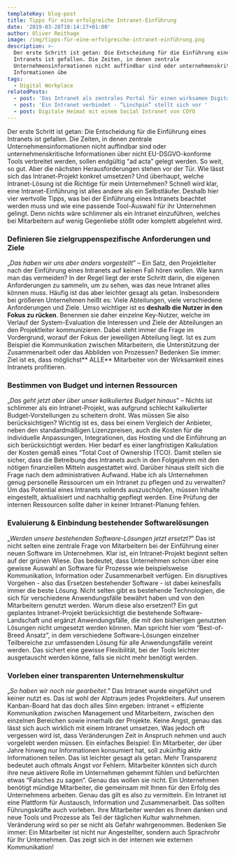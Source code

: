 ```yaml
---
templateKey: blog-post
title: Tipps für eine erfolgreiche Intranet-Einführung
date: '2019-03-28T10:14:27+01:00'
author: Oliver Reithage
image: /img/tipps-für-eine-erfolgreiche-intranet-einführung.png
description: >-
  Der erste Schritt ist getan: Die Entscheidung für die Einführung eines
  Intranets ist gefallen. Die Zeiten, in denen zentrale
  Unternehmensinformationen nicht auffindbar sind oder unternehmenskritische
  Informationen übe
tags:
  - Digital Workplace
relatedPosts:
  - post: 'Das Intranet als zentrales Portal für einen wirksamen Digital Workplace '
  - post: 'Ein Intranet verbindet - “Linchpin” stellt sich vor '
  - post: Digitale Heimat mit einem Social Intranet von COYO
---
```

Der erste Schritt ist getan: Die Entscheidung für die Einführung eines Intranets ist gefallen. Die Zeiten, in denen zentrale Unternehmensinformationen nicht auffindbar sind oder unternehmenskritische Informationen über nicht EU-DSGVO-konforme Tools verbreitet werden, sollen endgültig “ad acta” gelegt werden. So weit, so gut. Aber die nächsten Herausforderungen stehen vor der Tür. Wie lässt sich das Intranet-Projekt konkret umsetzen? Und überhaupt, welche Intranet-Lösung ist die Richtige für mein Unternehmen? Schnell wird klar, eine Intranet-Einführung ist alles andere als ein Selbstläufer. Deshalb hier vier wertvolle Tipps, was bei der Einführung eines Intranets beachtet werden muss und wie eine passende Tool-Auswahl für ihr Unternehmen gelingt. Denn nichts wäre schlimmer als ein Intranet einzuführen, welches bei Mitarbeitern auf wenig Gegenliebe stößt oder komplett abgelehnt wird. 

### Definieren Sie zielgruppenspezifische Anforderungen und Ziele

„_Das haben wir uns aber anders vorgestellt_” –  Ein Satz, den Projektleiter nach der Einführung eines Intranets auf keinen Fall hören wollen. Wie kann man das vermeiden? In der Regel liegt der erste Schritt darin, die eigenen Anforderungen zu sammeln, um zu sehen, was das neue Intranet alles können muss. Häufig ist das aber leichter gesagt als getan. Insbesondere bei größeren Unternehmen heißt es: Viele Abteilungen, viele verschiedene Anforderungen und Ziele. Umso wichtiger ist es **deshalb die Nutzer in den Fokus zu rücken**. Benennen sie daher einzelne Key-Nutzer, welche im Verlauf der System-Evaluation die Interessen und Ziele der Abteilungen an den Projektleiter kommunizieren. Dabei steht immer die Frage im Vordergrund, worauf der Fokus der jeweiligen Abteilung liegt. Ist es zum Beispiel die Kommunikation zwischen Mitarbeitern, die Unterstützung der Zusammenarbeit oder das Abbilden von Prozessen? Bedenken Sie immer: Ziel ist es, dass möglichst** ALLE** Mitarbeiter von der Wirksamkeit eines Intranets profitieren.

### Bestimmen von Budget und internen Ressourcen

„_Das geht jetzt aber über unser kalkuliertes Budget hinaus_” – Nichts ist schlimmer als ein Intranet-Projekt, was aufgrund schlecht kalkulierter Budget-Vorstellungen zu scheitern droht. Was müssen Sie also berücksichtigen? Wichtig ist es, dass bei einem Vergleich der Anbieter, neben den standardmäßigen Lizenzpreisen, auch die Kosten für die individuelle Anpassungen, Integrationen, das Hosting und die Einführung an sich berücksichtigt werden. Hier bedarf es einer langfristigen Kalkulation der Kosten gemäß eines “Total Cost of Ownership (TCO). Damit stellen sie sicher, dass die Betreibung des Intranets auch in den Folgejahren mit den nötigen finanziellen Mitteln ausgestattet wird. Darüber hinaus stellt sich die Frage nach dem administrativen Aufwand. Habe ich als Unternehmen genug personelle Ressourcen um ein Intranet zu pflegen und zu verwalten? Um das Potential eines Intranets vollends auszuschöpfen, müssen Inhalte eingestellt, aktualisiert und nachhaltig gepflegt werden. Eine Prüfung der internen Ressourcen sollte daher in keiner Intranet-Planung fehlen.

### Evaluierung & Einbindung bestehender Softwarelösungen

„_Werden unsere bestehenden Software-Lösungen jetzt ersetzt?_” Das ist nicht selten eine zentrale Frage von Mitarbeitern bei der Einführung einer neuen Software im Unternehmen. Klar ist, ein Intranet-Projekt beginnt selten auf der grünen Wiese. Das bedeutet, dass Unternehmen schon über eine gewisse Auswahl an Software für Prozesse wie beispielsweise Kommunikation, Information oder Zusammenarbeit verfügen. Ein disruptives Vorgehen - also das Ersetzen bestehender Software - ist dabei keinesfalls immer die beste Lösung. Nicht selten gibt es bestehende Technologien, die sich für verschiedene Anwendungsfälle bewährt haben und von den Mitarbeitern genutzt werden. Warum diese also ersetzen!? Ein gut geplantes Intranet-Projekt berücksichtigt die bestehende Software-Landschaft und ergänzt Anwendungsfälle, die mit den bisherigen genutzten Lösungen nicht umgesetzt werden können. Man spricht hier vom “Best-of-Breed Ansatz”, in dem verschiedene Software-Lösungen einzelner Teilbereiche zur umfassenden Lösung für alle Anwendungsfälle vereint werden. Das sichert eine gewisse Flexibilität, bei der Tools leichter ausgetauscht werden könne, falls sie nicht mehr benötigt werden. 

### Vorleben einer transparenten Unternehmenskultur

„_So haben wir noch nie gearbeitet._” Das Intranet wurde eingeführt und keiner nutzt es. Das ist wohl der Alptraum jedes Projektleiters. Auf unserem Kanban-Board hat das doch alles Sinn ergeben: Intranet = effiziente Kommunikation zwischen Management und Mitarbeitern, zwischen den einzelnen Bereichen sowie innerhalb der Projekte. Keine Angst, genau das lässt sich auch wirklich mit einem Intranet umsetzen. Was jedoch oft vergessen wird ist, dass Veränderungen Zeit in Anspruch nehmen und auch vorgelebt werden müssen. Ein einfaches Beispiel: Ein Mitarbeiter, der über Jahre hinweg nur Informationen konsumiert hat, soll zukünftig aktiv Informationen teilen. Das ist leichter gesagt als getan. Mehr Transparenz bedeutet auch oftmals Angst vor Fehlern. Mitarbeiter könnten sich durch ihre neue aktivere Rolle im Unternehmen gehemmt fühlen und befürchten etwas “Falsches zu sagen”. Genau das wollen sie nicht. Ein Unternehmen benötigt mündige Mitarbeiter, die gemeinsam mit Ihnen für den Erfolg des Unternehmens arbeiten. Genau das gilt es also zu vermitteln. Ein Intranet ist eine Plattform für Austausch, Information und Zusammenarbeit. Das sollten Führungskräfte auch vorleben. Ihre Mitarbeiter werden es Ihnen danken und neue Tools und Prozesse als Teil der täglichen Kultur wahrnehmen. Veränderung wird so per se nicht als Gefahr wahrgenommen. Bedenken Sie immer: Ein Mitarbeiter ist nicht nur Angestellter, sondern auch Sprachrohr für Ihr Unternehmen. Das zeigt sich in der internen wie externen Kommunikation!
